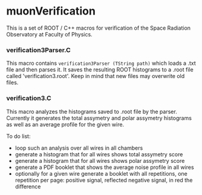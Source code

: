 # muonVerification
This is a set of ROOT / C++ macros for verification of the Space Radiation Observatory at Faculty of Physics. 

### verification3Parser.C

This macro contains `verification3Parser (TString path)` which loads a .txt file and then parses it. It saves the resulting ROOT histograms to a .root file called 'verification3.root'. Keep in mind that new files may overwrite old files.

### verification3.C

This macro analyzes the histograms saved to .root file by the parser. Currently it generates the total assymetry and polar assymetry histograms as well as an average profile for the given wire. 

To do list:

 - loop such an analysis over all wires in all chambers
 - generate a histogram that for all wires shows total assymetry score
 - generate a histogram that for all wires shows polar assymetry score
 - generate a PDF booklet that shows the average noise profile in all wires
 - optionally for a given wire generate a booklet with all repetitions, one repetition per page: positive signal, reflected negative signal, in red the difference


